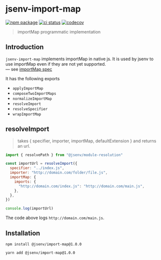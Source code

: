 # jsenv-import-map

[![npm package](https://img.shields.io/npm/v/@jsenv/import-map.svg)](https://www.npmjs.com/package/@jsenv/import-map)
[![ci status](https://github.com/jsenv/jsenv-import-map/workflows/ci/badge.svg)](https://github.com/jsenv/jsenv-import-map/actions)
[![codecov](https://codecov.io/gh/jsenv/jsenv-import-map/branch/master/graph/badge.svg)](https://codecov.io/gh/jsenv/jsenv-import-map)

> importMap programmatic implementation

## Introduction

`jsenv-import-map` implements importMap in native js. It is used by jsenv to use importMap even if they are not yet supported.<br />
— see [importMap spec](https://github.com/WICG/import-maps)

It has the following exports

- `applyImportMap`
- `composeTwoImportMaps`
- `normalizeImportMap`
- `resolveImport`
- `resolveSpecifier`
- `wrapImportMap`

## resolveImport

> takes { specifier, importer, importMap, defaultExtension } and returns an url.

```js
import { resolvePath } from "@jsenv/module-resolution"

const importUrl = resolveImport({
  specifier: "../index.js",
  importer: "http://domain.com/folder/file.js",
  importMap: {
    imports: {
      "http://domain.com/index.js": "http://domain.com/main.js",
    },
  },
})

console.log(importUrl)
```

The code above logs `http://domain.com/main.js`.

## Installation

```console
npm install @jsenv/import-map@1.0.0
```

```console
yarn add @jsenv/import-map@1.0.0
```

